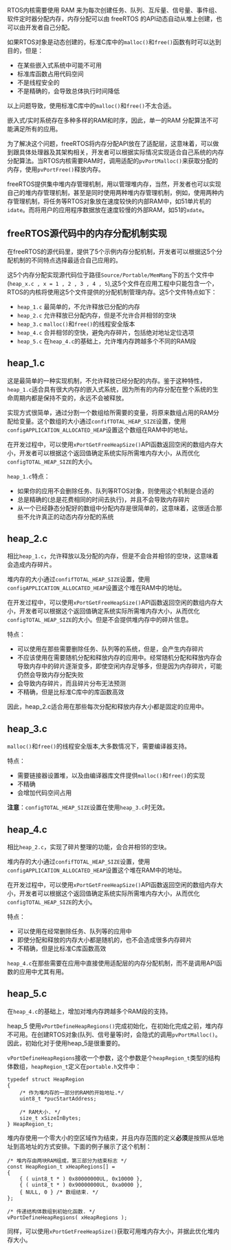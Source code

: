 RTOS内核需要使用 RAM 来为每次创建任务、队列、互斥量、信号量、事件组、软件定时器分配内存，内存分配可以由 freeRTOS 的API动态自动从堆上创建，也可以由开发者自己分配。

如果RTOS对象是动态创建的，标准C库中的`malloc()`和`free()`函数有时可以达到目的，但是：

- 在某些嵌入式系统中可能不可用
- 标准库函数占用代码空间
- 不是线程安全的
- 不是精确的，会导致总体执行时间降低

以上问题导致，使用标准C库中的`malloc()`和`free()`不太合适。

嵌入式/实时系统存在多种多样的RAM和时序，因此，单一的RAM 分配算法不可能满足所有的应用。

为了解决这个问题，freeRTOS将内存分配API放在了适配层，这意味着，可以做到跟具体处理器及其架构相关，开发者可以根据实际情况实现适合自己系统的内存分配算法。当RTOS内核需要RAM时，调用适配的`pvPortMalloc()`来获取分配的内存，使用`pvPortFree()`释放内存。

freeRTOS提供集中堆内存管理机制，用以管理堆内存，当然，开发者也可以实现自己的堆内存管理机制，甚至是同时使用两种堆内存管理机制，例如，使用两种内存管理机制，将任务等RTOS对象放在速度较快的内部RAM中，如51单片机的`idate`。而将用户的应用程序数据放在速度较慢的外部RAM，如51的`xdate`。

## freeRTOS源代码中的内存分配机制实现

在freeRTOS的源代码里，提供了5个示例内存分配机制，开发者可以根据这5个分配机制的不同特点选择最适合自己应用的。

这5个内存分配实现源代码位于路径`Source/Portable/MemMang`下的五个文件中(`heap_x.c , x = 1 , 2 , 3 , 4 , 5`),这5个文件在应用工程中只能包含一个，RTOS的内核将使用这5个文件提供的分配机制管理内存。这5个文件特点如下：

- `heap_1.c` 最简单的，不允许释放已分配的内存
- `heap_2.c` 允许释放已分配内存，但是不允许合并相邻的空块
- `heap_3.c` `malloc()`和`free()`的线程安全版本
- `heap_4.c` 合并相邻的空快，避免内存碎片，包括绝对地址定位选项
- `heap_5.c` 在`heap_4.c`的基础上，允许堆内存跨越多个不同的RAM段

## heap_1.c

这是最简单的一种实现机制，不允许释放已经分配的内存。鉴于这种特性，`heap_1.c`适合具有很大内存的嵌入式系统，因为所有的内存分配在整个系统的生命周期内都是保持不变的，永远不会被释放。

实现方式很简单，通过分割一个数组给所需要的变量，将原来数组占用的RAM分配给变量。这个数组的大小通过`confifTOTAL_HEAP_SIZE`设置，使用`configAPPLICATION_ALLOCATED_HEAP`设置这个数组在RAM中的地址。

在开发过程中，可以使用`xPortGetFreeHeapSize()`API函数返回空闲的数组内存大小，开发者可以根据这个返回值确定系统实际所需堆内存大小，从而优化`configTOTAL_HEAP_SIZE`的大小。

`heap_1.c`特点：

- 如果你的应用不会删除任务、队列等RTOS对象，则使用这个机制是合适的
- 总是精确的(总是花费相同的时间去执行)，并且不会导致内存碎片
- 从一个已经静态分配好的数组中分配内存是很简单的，这意味着，这很适合那些不允许真正的动态内存分配的系统

## heap_2.c

相比`heap_1.c`，允许释放以及分配的内存，但是不会合并相邻的空块，这意味着会造成内存碎片。

堆内存的大小通过`confifTOTAL_HEAP_SIZE`设置，使用`configAPPLICATION_ALLOCATED_HEAP`设置这个堆在RAM中的地址。

在开发过程中，可以使用`xPortGetFreeHeapSize()`API函数返回空闲的数组内存大小，开发者可以根据这个返回值确定系统实际所需堆内存大小，从而优化`configTOTAL_HEAP_SIZE`的大小。但是不会提供堆内存中的碎片信息。

特点：

- 可以使用在那些需要删除任务、队列等的系统，但是，会产生内存碎片
- 不应该使用在需要随机分配和释放内存的应用中。经常随机分配和释放内存会导致内存中的碎片逐渐变多，即使空闲内存足够多，但是因为内存碎片，可能仍然会导致内存分配失败
- 会导致内存碎片，而且碎片分布无法预测
- 不精确，但是比标准C库中的库函数高效

因此，heap_2.c适合用在那些每次分配和释放内存大小都是固定的应用中。

## heap_3.c

`malloc()`和`free()`的线程安全版本,大多数情况下，需要编译器支持。

特点：

- 需要链接器设置堆，以及由编译器库文件提供`malloc()`和`free()`的实现
- 不精确
- 会增加代码空间占用

**注意**：`configTOTAL_HEAP_SIZE`设置在使用`heap_3.c`时无效。

## heap_4.c

相比`heap_2.c`，实现了碎片整理的功能，会合并相邻的空块。

堆内存的大小通过`confifTOTAL_HEAP_SIZE`设置，使用`configAPPLICATION_ALLOCATED_HEAP`设置这个堆在RAM中的地址。

在开发过程中，可以使用`xPortGetFreeHeapSize()`API函数返回空闲的数组内存大小，开发者可以根据这个返回值确定系统实际所需堆内存大小，从而优化`configTOTAL_HEAP_SIZE`的大小。

特点：

- 可以使用在经常删除任务、队列等的应用中
- 即使分配和释放的内存大小都是随机的，也不会造成很多内存碎片
- 不精确，但是比标准C库函数高效

`heap_4.c`在那些需要在应用中直接使用适配层的内存分配机制，而不是调用API函数的应用中尤其有用。

## heap_5.c

在`heap_4.c`的基础上，增加对堆内存跨越多个RAM段的支持。

heap_5 使用`vPortDefineHeapRegions()`完成初始化，在初始化完成之前，堆内存不可用。在创建RTOS对象(队列、信号量等)时，会隐式的调用`pvPortMalloc()`。因此，初始化对于使用heap_5是很重要的。

`vPortDefineHeapRegions`接收一个参数，这个参数是个`heapRegion_t`类型的结构体数组，`heapRegion_t`定义在`portable.h`文件中：

```
typedef struct HeapRegion
{
    /* 作为堆内存的一部分的RAM的开始地址.*/
    uint8_t *pucStartAddress;

    /* RAM大小. */
    size_t xSizeInBytes;
} HeapRegion_t;
```

堆内存使用一个零大小的空区域作为结束，并且内存范围的定义**必须**是按照从低地址到高地址的方式安排。下面的例子展示了这个机制：

```
/* 堆内存由两块RAM组成，第三部分为结束标志 */
const HeapRegion_t xHeapRegions[] =
{
    { ( uint8_t * ) 0x80000000UL, 0x10000 },
    { ( uint8_t * ) 0x90000000UL, 0xa0000 },
    { NULL, 0 } /* 数组结束. */
};

/* 传递结构体数组到初始化函数. */
vPortDefineHeapRegions( xHeapRegions );
```

同样，可以使用`xPortGetFreeHeapSize()`获取可用堆内存大小，并据此优化堆内存大小。